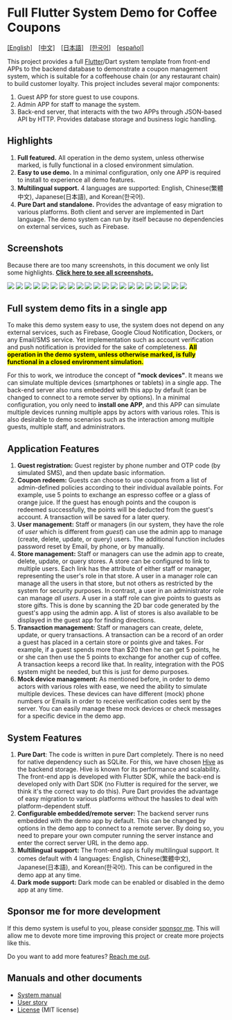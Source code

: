 # Full Flutter System Demo for Coffee Coupons
[[English]](README.md)&emsp;[[中文]](README_zh.md)&emsp;[[日本語]](README_ja.md)&emsp;[[한국어]](README_ko.md)&emsp;[[español]](README_es.md)

This project provides a full [Flutter](https://flutter.dev/)/Dart system template from front-end APPs to the backend database to demonstrate a coupon management system, which is suitable for a coffeehouse chain (or any restaurant chain) to build customer loyalty. This project includes several major components:

1. Guest APP for store guest to use coupons.
2. Admin APP for staff to manage the system.
3. Back-end server, that interacts with the two APPs through JSON-based API by HTTP. Provides database storage and business logic handling.

## Highlights
1. **Full featured.** All operation in the demo system, unless otherwise marked, is fully functional in a closed environment simulation.
2. **Easy to use demo.** In a minimal configuration, only one APP is required to install to experience all demo features.
3. **Multilingual support.** 4 languages are supported: English, Chinese(繁體中文), Japanese(日本語), and Korean(한국어).
4. **Pure Dart and standalone.** Provides the advantage of easy migration to various platforms. Both client and server are implemented in Dart language. The demo system can run by itself because no dependencies on external services, such as Firebase.

## Screenshots
Because there are too many screenshots, in this document we only list some highlights. [**Click here to see all screenshots.**](doc/all_screenshots.md)

![](https://lh3.googleusercontent.com/u/0/docs/ADP-6oHn_N6g_DFcC5k0ILv3zzC18srHjQ4kkBTCgYz_yGuwvG9f0vB9fwUARsVWJV7IgU_x18iyGNTD4IvebQYGIXKNdmnuu2R5R8gUBP581Mu0DcOz5qam3WB_655d4qkss4A2artMa1Cx-DAehzx0nzqzccmvRxTdAUcYs1NPpLfbB68BQ6oStXrz_vMfi60NT_pQjIGL8ewYDPwNmzboqbp-SXpaSTCc6TKLfxNYDBJq22IuLqEPyuVV3-vdRseBgNDU1QaWEm4W2Q6WN66SlS-zjjYBEZzrZrLcyM1WUSSUko0aRBUBbNYKHE5xZzWuksGMQn-Ui3peFdqFckUUB5zzmUWq76jQ5fjeeZsOAaVYte75jffeEltw0ZAkSzbvBnN_3RMT3FnctHVBmJn04zaq7_JxFDnXXceXCpEFrNfb_kvRXvk59XPqO4NNZgNQrE-8vpZAXJ047PAxJrwWWkqPKYuFyBSngnDxS47602V4EZcyt8P2B67gjpvnMpOD3B9eZMXsm7pmmbH8pb2NZHwTVY0tocL9uKCsb8nOjG1eoIGRy6Do2gWRkP46kmn81GdPy54WkhzRE5YGuKrXFoke79ggNQ8_teVp7DeG8PP-KQOg33rjVlT10p4aiXP2yxM-4JSrWQPDpwUN9-pzxRPKtLXWGhsD7C91d8LgAnxW5_kNUdcz25guszUVYH7MdF4gRbtekpE6TmHQqkM1GYV9p6LMd3-WtagPU-GMrrxW7mYULjs1FzLrMfX5eV1wc3aVQdcEZ6Ba27VjrZslzFb45rPizMdLa3mI7cfvQTnnFezSpktdUFq8f7iBIQH_4_-xnQGDNLUDsP4puvSBQn8jFdspn0dzTu9uAcwwuDWn90S-I5SbTeW5WjBber0SyTyCOO7lI9mo5p5yXUsoy6scUVo)
![](https://lh3.googleusercontent.com/u/0/docs/ADP-6oEaXOhslWBRpw4MuP3KuEVueMxIAdUiQAqHxsFVm7dcmxXsl5szMayK5AMDMVtH_PA1kCx3Ka9AhdAyjKYtsH9P84Y0nsV9eEgp432_E_mCMYoOTzwEhX95z44u683wklQN4uX2WVDWsxNkmoXGTqqLGr-UYPpKH9nANUiW7QOsw8D9Lv8cEe_IKeLPBi2g_JebnFHwz1xnlGR1BodmFJosW_7v5nVqvd05JGXwQk96522w2SpEaoFQhBA0_gKC-4ONVv86Q2SeS1vSYdJ8l7-y0a8nYLR4geeDQhi-QIL-By3ybxdVri9gh77Um8DJuW6Q0IebVTHYP5bDPfABYvnUhIlp4ZUwTxZEgCvHqkIEyDzViG-VBRfClcBOP3YJWz9N1bn-HmQzzZNLAJJu4fxPxDgR8YrxtOVztd2lx7X7YU180b7EX6xVkZJyrKkevc8d76TBq8JCVuGB3f22W28CzHEu0ZdFDR0SGuzHJUS3zJrijmf-FXJIyZ6e6R7KfrgZ615oUCo4V0PQEghoqoJBNWQfnlEEHqS9JsQJABFUkJRTE2JR78lX16f3cqAG4ATSJLIeflt9QYJ2o0ojxP35lazD0iAzK5n7TwUU658kom4R-9itXmHPJKbuPJdFrcDwWdcSKrINzRsWe1xw9HW32L8MBDOSRe1gJdc70Vx4NX1pwbD3oSHGP2fGpg_qD1k5ogC2YUroDOXhxADEdajtTBEIyaMysMAUb8tqtVCFjr-S7kZz9i3WM95KvcvS4okHIWVBtFf6ihjZQeo-8W0Uv07Jp6o0YdnTECJFy6ZdUFk68q9hpkTi2NjCiwFVHSMmas5JWjo5-69pKH1K184H8WniOCpvkkFtsEmpZ33Y5xWzHyV2lsF6TQiUNk5oow6C2MOlHXvbQc5wxKGdPV7y3ug)
![](https://lh3.googleusercontent.com/u/0/docs/ADP-6oFU2K93GWDzwPI2uzs4DGpYBLun-NnXbkqsv82WWIdOiAo2EEyQb15-2SVwgmaGhgQ54skgvhdoXFA_GS6TlBz5lt6kqS74hxZDduE3l-spi25T_oCmUsyCpDY2Fwnwid6pnklwzI0rytilFDxVpbbrr_4MseBABCvGHDjdIDPj1FxwyQEgFCNRve8KSgLO6XgevbNzQTb4bcC6WCQkITjbcfyIAcv6ki0v4Srtj0hxeAXPa-eDaYYBQeJADDxdQNRXH_h1BFKDdzcf8WafzUQid1bVzb8s5nW2JZwFlYqejjMnz2edW989oBT2YpED7mtKf41TIdf2q9bdLmS2isCxaG0cEr4veZTYWHZz8Q0v9dDFE9kqpjfbhAa1YU6sMhBGtS2a9ZSl-4wdBDv7JBSNW4LUVRi091PDbAF5aUYh0mlpbLQDqr3S9phQMAJz66REk5v7E-2Se2LBgidFwnpN7mMT8Dri0fMmeCVaf1sXYH2XOaE_6eZoknZo0OoZxFnIPTbTV4jPwxY3e4lt6R5q3F8wZJTGcZEHGo7AvORnjB5gCn15ktrDeclWHUvSgctl-JEGEa34f8N-sWxba-BHB3S_db-8zNFvZ8TwjbqgMRp0HOYyF7ownzRms6usqfEDVFge9OaX_HI46iN7NkErjcACLFAXrSsy3z5SPhFd5a1sJljFcPk2r_YHayslJy6l0zZh0Zog-ZIvNyj0Ukdf82Cp2mBni4PVXzKwhZd7A3_vgh-9spHapBYlqv752ZYttW4PZAlxHG0gsbCUBSVKdrcsi00noYiYrYTrKUqy8f0VgUPfksEeCLK5XzwD6CYPxJdpqHakRZkkVVuviU1I47zuyBfbSIYzoy3XzFJPT97qNgZPQRWffY4D9xCVO9TO068Qg0U1Mwt2jDvn6KUcBOw)
![](https://lh3.googleusercontent.com/u/0/docs/ADP-6oHbqsTJT5WO53U3RwmT4X8slNU1stJ3tVOmtJpVKMH0iPYhdyK308Xq_RczypZDO07QocLg5zWa34pG8Fs5O1_A3nxv9Xf_TdrO4akWdWFWh0r7A762DUAgkWADdWlLixRGmo_NTd26bgOOjlDFhFPVmjojt8hWKPq77EvGgmPUjc0JRJf8BKwK4oOcWPmJVUnjLbN9oa5-u0s_eR1i0tzgWwG45icsxIBdCRJoNO57TuS70_UhjAP_BlzOPqxkBeLLm74IgKysHyGOGz_RU7PUk49MobtEC6v4BuiE8k52b7vkSJtObA60BmZdXcZSrdqTF-RPL4VTwZmUA_4Iu-rVrmbQk9vl99iAfzQqJNI-shSQHJZNZ4e0IyQNHeTXmpaJU31MAOJcWQtr0CzIDFY5tBjuhEAp2jrF6wZQYogOq43ubJcoo11jZmlaa-Bs_ReqEZXeAR5tbIrJogQtSe2qhCDh9VPHHBGkSS6hQVBK7R2NGVAyvEN4WnOF6TN9XEgYXxraAP0CtO5CZHrz5KxHnTDqml3j5ZLDbf8lWzNS8idou2p6f9Vtvy-mAhZyUck-H-vxvBaF8qGwi5QQ9bbqi7RfkX3nCgRb6gTtpQF6gIv5M5S0spu4WTdR0O2FyJqah8l5YNbNOMeTaAijWjDrGfLNTlPO4wwCMDq5B-7PjgkZaspRxsfvmAX0BHwepCniuKyyRYlyxSMQNZH7AefijkROK2NCjU2raty2F_GhBud48eYZuCtosh5uzfnIijYN3TUUQnWCsq9CCpseAkOBthbP6rPl0-3gRCdm_sU2PdCNw3R5XU0DQdtSidAG8NrFR3feXOFwamvS7SRpCySkiLvE3r9YlT0T-G5Y32XB0Df8rU0XZ0tdqOpeuWwHoMjS3l3xmgn9Q0RzULg1BSmKKdk)
![](https://lh3.googleusercontent.com/u/0/docs/ADP-6oF_lZw3je1XGeghNn_jR9XmGzU5nl4q3sutzBFGZCfmyCCKJwXXx80M-gpK6SwVQ5hj88AvgF_TxM0IVMo3WVrCp06fiplm-OAuSe3GmLyTIoyzBaSyHORsLG6iVZGoCDuEARFSj9J0qCTdEuCOBox-K2Ee7fctibbpRFHWbtECQwASvPTxaxfaxesIHc0pmuiaA641skbXYc2fLfsYSQTRuOBUemqbUsTj8ZkVMhqskhNu1BvLmrluMseh6bRx4a-7tTN1w9SBDGxQBSPa3dR5U_46uVemOVg9oFMw21EuY_MrakaiU1NqL5TH-Z_d_yiIGOtlSf_bQhJCMUeoIIJSwgMIRsjO9MdYjZStSNf4xDGpcv3wIbev6OIf7rdzTrneEJ26dzcUJmgSuKPATO9AYWoueKpEvFSkvOMCC_AxxBCn-em-yia-PX8cJmeKdRDM8N3FwEbpBUqmTuG7e-Q0B_x8Gwdst7VjrJa18PcLdLbhUBGxteB5lukMuhUm7e2f9uNi4F2LiBePfJfo7gpnPX9NQdhvHibQ3K0RAPHhEbhDqug8PAe5G3rDc0kSW3Lvte4BKWCy9i6Chm84DuVt-Ku2nLZRFadjRdj7-3qTemt_LSuVhBwsXTQyMoC-5-_gRCYiO_GN0ABLWDHQy8CPHZ0otE9u0lncT-vLk_ngGrje8NHxb4x2jE_kyD7aqSv1kpNLcn48s4GiAOtLbW2XaTVtYH-LteeGdCzgQ9t9iHonAe40ZPBkkYsLP_2hQPgTzqth6MmcXnoaeLNjZ90w639sHeyDTAabnMDlzvDJrrEski8pYLpRDdCpf2mULGqJHgLvJiPKgD5B-5x4dpC7eStqVzyr0VMn1Cfagmo_HpdXUX1BuB4g89KreKxQH56st1RFr8_7zAyM8L6HYXUuTGE)
![](https://lh3.googleusercontent.com/u/0/docs/ADP-6oFO2kyXKY3ZSq-Etahp8GbTCE1bJHxG5qLVuG6okY12Hhn3KsL-8VPsMtNbTC7o8m7medFol_u0_AF4rojOr6eaZNAL9x2qIaVXemeog4a70RkIOjc0ReoJu-Uv1wuGRYa8XPYbKjDseiT5dnapS44R2N9fGKFnyi6eIbJ93EYqFUgGtO13h5qN8eYgdajRNzGmODSyuzQVPHl3ZnBaVrwJ7BJLbhdg79jAPv_a1yNYy2cYKKOzi_tIHrqVfgML8xaaNfFaMcRf3f0K9m38WftrpAUBe7yBnQ5hisVXWUySqS1fm2rO_K0KCOVEtNhDuo3C_WZvsKkjNn86xTN1Ulq-_g224zvbNtpGqHYkU0G5xY_r86FYCJ5sYY_IGA9UPikpYvwG0MKJHs9oqdboQlJ3Gk0zXDZh0mUDKqI5NaWlRvMTNcBSxQLOwRy9Lc239PMu1ZnSZA-pBvWy54KM-3wa4K_LAwEP8Xk9TcikxaGCH4ZsbzjPn398mGZLaNTVGUHhY34SjlBpE8_gq_TqJTCmHmuBExmzbUQR7eP1I9TLGZ_Mx1GMYhlkEDIWn1jyE5m5DpzycRoWL_-8pzcPzYIDtzyXYXGNmRvpKx89Rs1kiuxqXytEQscHkhCIgfnjwp4Vugj_9luHNUwG9uGNzlBp8obhBJEwHlrSzJGXSvmfEFBWcVit5xxJeAGZmGcp9RXHtbyQSOIdSup0yQLqABUXJ3kIJLW7Z1Z3jwrKDKm9RNjdd3vKQ3zdwRtz3Pc-NfW7B-hAwfVXcGAaR4tZyBpnTalfi6JQHetUpmWiRKM3y_pIz2eqgS91_h60N_MN9yxrOWop36SKd2GYUX87rzGmJ6F6ZseXNjlo-grDEa72DRFNMYhQ9kxxAtp9Xuj-5gzij2Xw_62yMyjFrOu-XA7p7I8)
![](https://lh3.googleusercontent.com/u/0/docs/ADP-6oHDB9dEXjJf9nrmOM_Vji-iThZ5EVCHombigDHlg0n-ayVfI72EbOtkcjIzzlefGniq2Szx1mqWb-6EoB911dBpoxlS4SkrMPdCPBvgMREByutMCzZB_2QMNbVBVzR_EnfFNZQuSy8VgTZETOlLmi7YNAkYd2qFjft9U8wC6gaxuNgmQwkSfgrAi8AVIImaAR9NkWsS8ZT3Sqtl_J2g3l_v45_SlJzwSuwIekBT_IPKMxLZkaTNmlLgH0Ou46ELUFaQzfFxzyQ8LxejZLSLQmReVecfVzCpdFi7uy1RN_fty4W4jY85wpZoXq898dloxQ1jGrTlz2xqi5qMFQontoYkd_7UCIQASfIyLRHQj8MPHRyIJOkxc-Fu94Uagv4yXDoXYnY4udrM4JahR5XoSlXbhK8QHyQMOdFZP3PUisC7GIa8E1er4zOENlqa1GrS2LrjyzUbJ8Po2_w7Eoel21nngKwbr0qcbhl1l60d0IebObr1-DMQEhJsQgrbFjmj6mR5ORdbFTb_73vb26uQQCiCS_lIhIwd-5v5aLTLRvr3Jm6idIfV8_y_to8irJ-PFxBkW6NLH7Yz9cIuf1BkAotH8AQ-_ypRRT0nWuehoBFyMY2oeJr3nQ7B0xpmKPRL7nNJ1KYiN0EWEoxrVdnkajuozdJsS2226sqIH4T1J8C0AaON10WBm4U5nojHMMjudonjjFewuyUn9qqzImd6EplZQA3-UCZfVq6AzSRn9g7tORmbE8EyBCycYH4Dqc6OzAaUou9slIUj6GQKp66stasLGOVbaSf56oyazWScgACSdY9NkojNdEafb1Uyy9iN9Aqk_5Zepg5U-WZ4nqz6_wFjfRlmbWAPJreS1SOk7H3aKXuNWeahgrC1SkOV49VDxSc0ZXu8ikhZZuXx_33Kw7pOjJE)
![](https://lh3.googleusercontent.com/u/0/docs/ADP-6oFImgCUTdEiCtdsPTqGKNdziHSM8nordKfBnH_MoNPnTwZnFvyIQoAZOCT3Xr7zgTD_mRyl95T4uPZosJ_evclvQzY5Sbm2xcXshbnEOdiZEusHTn27Oxea1aSPcmdE6VsTSV1uIgJWrNFRVj-MjbHvj-Z343BPTyRT2BL9EkNarWn-8PYfU7qyK8JC4owY1IsaWIVM50nIBULHMnE0hNJiNngl_a-Cwazo44YXwt2rAD9O6J3FqMqM1clFA1j1z4jQjlMJzGfuAfu5v8e5D-LZCfg7CnF4_BCr_D_89gfvHprwQOCbvpWnsPHdGwBq-Qxcje7iUfBZwy_3W4lRXjcUwu4j3bQfiI8drZfyruXoZnfgdKXZ1SV8QB0s3RbBZXtTm0tfX_P1KSa4OJmjKRuDectCkSWl_goGgzL0xIodsWztGI3Nfvl8aeNq49mvhzCegyOdNQET2JQ-muuc_6vNZm-4N-BKaEajgS89cfB_20zy5yJKjpCwhxNxTtJQvUMJvXxH4LwO6N26WxcrOKgtr2cE4whhsSlJnc_YXgNONsV3i9nNcqiYW54r6a-m2kIwB0Vy_N0B5WDVSLHx02tDLoAfebyhaYY2u9zNdss5K-rR5WHgWvm8mGZGF_ZcJNYrFGkokWrWE2uykFcUo68Ciec5aifrqH-GjO9Q1q-TBpeEMtREIKa-OPBKk84Ybrt9UT7-67uXAOmOVGN75Yrlu-C2EZd2iF-J7e3T44jLdcCvGrPVU2DJxcjVB-o0EnYLkgTcmDF9BoW639UFcNDU9PiC2I3RIlySTChK-DWBcBggvHLaWDgbY1L3yvHnEClkFJyfKxhPI8kfFe-xOpjvuNMCl6kwKzfqbxeBmjeZVpmfw0yRCuvQPFraYvLvafWrXoy3K7TaEFDf6FAPmL667UY)
![](https://lh3.googleusercontent.com/u/0/docs/ADP-6oGV0FTxPCCtOdSPqpjOyO9POuN-4CrUvaA3A21qMux4Zf_mlb9B0iFXP6wu6GXBIOYl56IqHfImQwNVsoP1RMn78fqABMWTeolHk-Mh84iTv-ejTR7lrFgVbdMaRmF_22GOmXRJcJoqvZLuqSswO-eNwRF_kGb1BIz7jUxrY7y9bi-qW3rIOAKENXW0XVxMDzi7k09vnJT21JO7oPISB4BTq5rpJQrqZyFzn3aR35L3bsBhR24pt3AaXVBRynPAE10RV9IY2VLmfeAUDwS32Zmb-hIpfNd4QM9SwOmm_0kDlxzMPtA5J-Kp6kg-oQmms6d83tQQ_5yOckONMEPO1_EQ6eMI_n-Hc912TubatPhvR_jDTepyLfdJFRrMR0r_4dPtIs2mEbCwU1eS_VrCWmGq0y_Fh5uVQZksG0c6L08w1WZdIF83gzkiMrEg5sZZp_GHujy6rSx0ppgkBxrbJO7O20qzbWtF66WAQaIgcqK2gnQAEzGWr4dDynVj1B9uOIJpe011h7mpLJFPibeKjt-r1Is9cjdls850ZFA5nscA7pjYclsVxmhShcZznLEE-Ox1mTaQ6rZHOTDEvN-nsr9CbVuvMhBRMAFb1UtgrwRDLHgp1NOJKO_NsdxTqg28uUODNP598EvKh0-tOtmhLutbXGIhDf5ESW82XON-kMCUYYY6wJGHocsFaR-FxEyIGkHIX_0B9-lh54CbWpe12ZzP48XvWqk2RCNCdGJTfjQF8qCr7RGwXiwuaB20vsaJCegxRQMzyQDtENCVg6yC48md-06U70A45UbAi09F7itTaVSxNmEaYqeonDoMzMJ2FtleMLN87IcjZbQ1vlB6wM3suTKxXeoO4zhkeawz0fns0kuigo0m3OCcrRp1Iqfp_J3qHl0t8adMnW7Q_7FwkG5RwFw)
![](https://lh3.googleusercontent.com/u/0/docs/ADP-6oEgez7xSVyPRfKhuZmD53ksrTo1G9gcHmX0MJuvP8jf-7ZR-9HrjmDlBE3HXuobw5zl2TvpwfBgKgo1SfBinRf8mdkaHsrcB2whc5mJhv_WaOPe-QwPZ0NOWPEWuoA1qKsdDnlKlQDbMAQYRY2yH5m_r9HCHu0DQFMSqKP_Pt5LBvF2a0Tin83B1ZE_R0O-XcUFbz_DQ6S6AEYnPzClxY1Ct6XJs8AN_s7WZ3rMwdZaj7ZE465dIWOxBv4IXNFqX3MixBon8A7oF8eizS11YK_Zbxz6fih1iYSgMJpK5D1IfB_8mYyG1jLvqAfjR5QO6_Y8sMCMhKTN7MmJHtte247WtZkPv8dekanKNwFlxmpylmW_pLy8zfgzbpgGeZr1QgaShZvUhTp0vFhWt48CoLH5vrrwo3hzuR9UNvmWE00drxEnVWz4lc9758ub_6oqefeqipUENf4dSskNEXpxERZ_PmTU9eSLGYp9oxN3vQOjN0rqEasP8Xm4_1d8UyhJzmv3lfdt8yD1UZcmWsIZ_59Cp0v6n9JQNEkANzRCbOIadbjNRXNasgg2MPB3tX8e8chNqQxnNVgRHE96EHUPWjnmavyejo0m6fdjfHSKxqwepaeMojokgL119slFnFkTiSXhVsVaXOiqTiLxBOFgwy7Bfgm_d8X08ju6XNhKEv3Evm0t57CX-T7PMJkEFHvnVeH7nsKdhRFG07qcXYdEeXD5v_tH1pYq3ofAcdbWNvSt8-9kzEpUmpKe6_CffM0Q-uaflszxtnCkCwqC9h3qxjJKrC8d9Wgm0rPKRsUTK1xbLTB22LR796Hzd4uzh9E72A1-QWZXdhsojtbus5PhtJEQuNvC-ZAnCGwwbRRpwlZittoatew-KCrncnWoQp2f8I8MBgUt0udWEFycP9nZjkcad4g)
![](https://lh3.googleusercontent.com/u/0/docs/ADP-6oGpErF7AcAduD_zzD3SjbaZQpLj3yDHu3MwERrIeGcLIsjyKzBd5IVVbTeqPOWv3PDnR6DXh7qsILnI2LdSl9Iz8hJB9qIAG0z3G3urSyvOxTShiCaKTQR2dgMO4OfDsxOQ0hB0l8Bor-O0Hxq1Y8oxEnOeHTb9JYDsStrIbjk10QL-zZbtA7SSr_Z24xpH5PbIlmJhj7BMqUSA-ITH_RMn_n24eeiJxxfgeWIe3rFSjtIJiOAhlGfbrccoi075QtyCO3CgbNiW2L8yy8MGRyi-MfmRcqLNJhf3pY-fiSPu0eB0f5TYZUKi7h79G05UICtmlW8IU1e2bzEb53YouXpd1P3uokBknm1s4RbbziLQJQYph7Ne5SQvHYBrdvYnX9e3nCIFgVV9ADoJqbLykkar2qAIiIsLQ0fVytaYj0mR0mmUpRH1CbFA46NHXmSUrKBzv3vrkDoGzVwRz7bO_JblcxfwEwgtxRo5VAaE5E5Ygp0rTR4GuTUYjtxML-G-I90yTHUUrbFURCinBCrXnlrUPL0umDdmkxLjPohJf31M-xRPspzTlOs9QWrby2fjMwGT-0rDXuWzmDI50CvZcxS2VdqdsbYZaj-jb9WblsLXZ8nKR5BGlNQB03lhwHx6g4NrfAJQItfGCjXQML2pIOoPGmfh8qjoeJRt0mezmjnceNjSAp_uznBfv32cJS4UgFrriKgl7oJ8dcSNNUYfSFHJBqUbfZtX-fqcpKFEw7EJJukSsC08ezhRwTxtWBFYzmJQIGrg2RVZaPj0wPRePF6EEw4oj06pAAuNBgnv81LLoQ9BpnawInj8uSWNh0_eItVpOpTSrFWa3WHRyn0dTxW6LTlnjQck_Edw9vvRW-9S3mu7S60liEpMisFCNZI6Hl5KOFk3EOTMqkQNh-6FgedLsec)
![](https://lh3.googleusercontent.com/u/0/docs/ADP-6oGGjATPOsy8YZVjG6pMoim93-Fy-cUyG_qHys4pCxJToihTyh6MU81fD-E9SAffekWniQKmyvERUVCEbFDIClZhnroV_9J2WPcnRFcoq3E9GegRYh7ipoAIFVqDx1MPQiuUM1TsLCJIaz8kHMtXpvy-bTKU5ZItnWxwnWWiRG9HDcoYWoF2qT_fHzs2pVP7bxaw91xQ9AuzaR7P-Gf9elP2pP9GWBcm75ADgHoWCN17flXwl7bI3jGCUXeiSLm3norGsK8icTjuiTrZLT8Wnrg8qKHZMG7pq2wuRZEmCZ1lWSrlU9JcuZyI_U9w0oYtUWxsHXY8vz5QzaKeukiEY4eS_BXyNg58yVanpMNnlxKmNJG8LcEDl-VXLxtP-wFJW51kNLNwInXqKzIZqbA7nNXn7zop6eLtB2FNJLsOJ4rkxvZ-DHHLFsHgd3rmvqZ5AhtLmEiE8aWq7t-PkF7NtpDbJ6ZID-yTQ-gVr0PBclEokAn3M9EB_R1B9TKDR-E49rnsJP0-Rzi4SkEZx1HTgvegfnWyReQfLoveVc8flfikxnF-LnutkBxcct4w8ijto2Gd_qfG6WroSF81ooimZUokAVepCGoOFaUxw3Ua4aT126TBSgEIh3V9FCkK8fN558lrTlHBrUlwVTTYUnHnc5g4e90Ht3RLJ87wIAed30MwLgOzjT5K3sd3NnBa_BBaOirCu0teNmnmcMLaeLJ8zAOrHP5TP6ia6unTwu1TlrijTrva4iVpsS0JW9gZt6Mei6Hzl288nSO47qg7w4F0q-jrxdWb08OkTFtK512ev-we56-CmfU-Ntu0F9CD6_3clQBLRP8Atdj7mvu_jc5b_Hz8o2K72_3n4hy5lOkKbIiPBV0b-Yf2SxZz7cYzC1vsMK8d7HCDlJDwyBRiDQE1cOPlNzM)
![](https://lh3.googleusercontent.com/u/0/docs/ADP-6oF6nBo54iaE4dPufz6qNkwq1akdi08GtZ8iPXtNYJKoPa9tk3S6P8gS3KX7FbmA-xkNslLrLjpHY58lKKvkcxialn8CUaUWPKjrv-TWcXvuq1TsulKqVPVzSUY71bBOeoFw3Kp20MMA5nE1jxfN7QN4Blm04LUjl7Nmb5p53sc-iKhop6zGrj3woP-SMqSLd-gU4RwwtRXQ5F3SpAecq2_qLLnZYzmaP8mjdJoKxgwqE3sxZqRWLwvN_ZaTEvIUbQPw26JH2gV0X1VuZX4UZrUSQcA9H-t5Qxyv6DDbt1BdQUyvXbb9yPE9Alu3FCPJ4V-mu9cObpBkmvKyaYwCm4Basrxh_iVbi9zEky4gxpDr2PYBJlP_j2qhC8LEYwgnDBwY6Xk8s77YBxfxfixJGQj2N_S-LhRFFicGuqoWpd42sReypTufLbWHOQ5fXTGvuieMV1dmlaU3WQZNBeCqOlW4hO8y4DNjo0_GE7DS36UQucBFqI8wk_9WKXi4Ibky-Wkg8F3NLNc-QSbMdCb3TqQxly3vwA8FcvOyHs-lHs9og5MCZJ6SYj2mm8WRsO4RU9voJ-mOWYQwGZx3e7mkLypvanfU6Glx7sztq8xSy-F3fnvGuMQqXbzC-l3DPSiXti1NZbjHi_uJatrqzY7iFvFmou8ywmZzIPSAuqHlxzVdkCgyXxSovRwJp5npLzS9T4g9gua9_WcMK62aCTeH_d0eaYYJNfo3CtqMIQi99pQR56zw5VDd6H9iawEA-n8ig4pgDm8vljIIG26O3tJ4_U_FIHAXy01p2w3Ib0MWXPsljOxtr43mM5L32kWAdcDyoldyofQatvtE_HIjraBtCFX1ttywb0THU0q5GgydTTWMvqkud_cKQg4EsL1XWewG999bdwX6wSKknDPAahKJryzI-g8)
![](https://lh3.googleusercontent.com/u/0/docs/ADP-6oECIoVbXa5jBGUX6l_yLX7rWIaK9riSB2Y43_Z3IWsZav1PxuKq9I6Fe8g-vvUrza0wBZkLr3WBOAj3L46T4ffClagzbDC0VqxCMwzpG3c4ELukitaS4akNZY8FcuDtwsR3LQtbJ9ZK7O5nhyS7oWsYftN3PB24T05orcwC-ZcaM_pq3O-YLuF-8Yuw_iMNTBdR5Wd0N-lZZRI2r6iDp-JMCCp9eqOiyIYAyU-zj4hBqa60TlFI4O3lIwQVIn8Fro0wayQrO5LGvjmWYze7bRCqSgqxL8xxb1EpseiTgLxjDwnK1jxUWHTNx4rRRpvwiWS8OFwFFUP9ha8aRa_isPP2An0e9v90_yQW70F1y2ptTaQxq_w3Zi-YDFO6sScNVgwOIEDRRqjelkA7udvdzh_xCMcrsoDvz3m78Ea07ukPwQM10n3AIu7V-BrbO_VvRNDSNL1zbXcAwGkBGSSq6X7owb4zqjUY8TApXCKo55jXhfSaAI0KwupzUeNyTWxUo2VVwrn2YzKxMN0GHOFIEGjeQAnwz4KI24bIXQO2ZjBApPhbaVE8Ss4EI8PfdHMbIbgzjAhWFnTRJ4gVtlcB0B71ywzx0WYWPxuwCTaETq9O40JRsNkWEFGPUDCzCj6li6jtynW0-5TJfEDDebl_7gHwMwJYro4G1SDfC38O7d_MeCGl-KPrLsrnZwokKbNhmyUgiR1lBdljEDlhYLUvjvHZiFAUGShD-l4Dlj0-u-Wu6gICkxqI12L7GFu7C130wiTHc8b5cJ24TGQIYQK6KAaRP_mdRW1ETmj3WD7pkjHbcoQjTSyAawpOl3WrjwFOOAKJip7dAb2hpXGHBlBNglP2srFHJHbi1E8ilTpz1Ru8FPyk44hRy_K2u8uvITAl_7AG2Oi0WiAnaN3qLYEFZdF88FQ)
![](https://lh3.googleusercontent.com/u/0/docs/ADP-6oF-213GZX_12Y1Ld-TL1LomA225q45oGL3SLQ2dCGBl-ou513Efv9ASmeQZhtU4U0MwxzqnoieXdjOAxbc3JwAV7LJ3M3maaInJnMw5gAI022Qqz3X2RbycAzYvVEyV_nkUhlXtySDuIt_a3iqTMBN7yq5zaOHjF7f0r45vPSzcEPR5sfzXDiiylqA9MSnmtwn1ZhmMKybdRsnjd2yb9xvAtumvsRtVeRLXDH4eohZVcM4G3JKzW1Oot3KjohtkAsHgdOz0u1FzE2gvqv4DmUjv1J1hU9cTqyMJCvehMgzuGvXdR9VSNS5mTlD6A3EsVWs7BVXmXtSZzK1xGUo_CSTbjCdezJHrDUQILtPmc0Bf68AR5YdLYd7hHUyyKsJ_ScVK0cI5eGVz8X2Lb64RfWK2FjgQlvfjuFYW6D63GR__NKRgcWBPwk87LO7yUoDcj_IZeN7NVI2xvOCAYNITpBIHANCiQstpckcYgC8J8KZnznpZhXVG6Fqk0tRBXmMl6MLTn60sICyGk9-afU2QchfB8zfy_Ov0v4nOcgB_5eD-0M03QgSs4Rm868Sf9db3MF6C5PsPjuCiwQnVMjPQWUbDAZnWXtGr7jTER5JV5AnA8VAgM4ldr2KLSd3OU2g5FxL0zMmPicWvbI4Em9sJUxiR0jQ_KBB09n8RWj0nbhUm-SrGL240Rp-aiJ2hrxy_rqbxXtAPxuLbI2fMJotSUiQFJvs9v_e6nilqmqU8fcOsvUec_QZ9t-sJWOOtNAY5EsfxEkbZBnW46uEXI3l0xX6VctRXSfR0ElojVhJW3-mSrBmK4W8F02IOQD6zbeXbNFyzg8oilwmImW6jnIoz4-NhnXCUHU1idt3sI2Y-U-RBoRoWLcnd_tnEjlpba6bRwbFIwD0M3Vj6WNFMgWJSx70WtyM)
![](https://lh3.googleusercontent.com/u/0/docs/ADP-6oGX_Ew76_sYOs3948eZ3rGO6jsTxPUfNRAB_2G7NsYtp8Ij1tF6nkKiH_ol00nbjb0vp5o7UjjMuEDPKVpAXT0rL2QbW_j5vxqkhyvTzdYwlZatjBfNLJzjJUI-4Bdfyiaws6JTStAu3HI50yLvd-tHyjCKxhuI_3XlYXHh2xBrLeiYqhzuaQPS6HlH7RYDJA2sVn6ZhmC-RJguFLCiifMQ84aqLCYv2t9lqGUBE4XiRc03zcewVF_DehUUXxdLVYomNNjg6rQsPFTUwEdAh1pg31HAQ7dY-hYHM7b5PP8WYF3NFGTqPRTFvXWvW2JGyhJAY4ITeqWQzxA8iS71sgXZ6ibuHnpHqDMaCnzQX6_tQZsisaNlnUOfakgZYAEiTUZ0LXoDB5pCHpL995cSRvgqlWyTSFppG4Q0k_uRukirDriI95Fc7u2n74ZT4tdT_qALNvwW_M7Y6aH-nbFSkBqTMMcMWmIB4x6xXP7dnvV1VYR9sRJ4Kq8zYK-D1WYIPRxUqhGrT0wmpv-09L066EHTLLnVYBsl5qRNrJbhSzdW7EzZiHtKPby4cY_qVoN5Kk6XHZWhvJdmQmB97mc1cWjFSDfTfnQpqprHsm-MYGSVQ1T8KQ-_bDjoTcx_027phSqIPxKLLCoWMAm_g4JF62yRG8UQuwUQKSbrQMi1Q6pPcajyuXPDy-iNSzfH_KrgSjCTYTQLYjcHsL6HZHHxl5WHKZEweAA2R0qb31NDhzm6x6SEG6IVKKfxEl7_vd7eELEEY9EF-W2PlCnT-vroRkjP2io02fePzxPcO3ZAcrTuuvzHwadhNEbKEQECQqQt8_84mophxCr8zKbVAVK_DulDpM8slAAfXCa3IMN93r8fy_7bFef9-j9aIBks8RIgZ1Akdcqpd3CQoKRv1NMv91ZzJ3U)
![](https://lh3.googleusercontent.com/u/0/docs/ADP-6oEywfdXAQqdYj7LSPK1Q4m86QNkOFM8a7ge6JkyQIsEtTRcj-usshPENlkOnW2LUGMzIeArZM0QmqFuVCCVn_fpmiGwWqZuQKMYj602_gD5v247CCTmtzJ_XA0qaY9589pGBtqVmJfP1DTKGMjyHOpii0U37aQ0YIxfomv5yNk44fHh1MuJy0467Uutnz3sjYjxaELav6WMW15yFm87H446LXV_YNPxFBaMwwLuNJsdsSI44MslD7WDSQQUUiEQSz801Zgqv5VziDeqnTkaHqLXqxOCx5K5wh68u8yngXSm64YrGeEXpsjjJQ9uLHRI3V7yEmNaTS05gml9CG315aYstYBVtcn1mSRnX5qUt7iB3QmA-qT8dTF21Hxdj1K-fj7FcsVmWeLT7jQBOqoAHcaT9w0OkiSmKhrcuNM7bNKdwNS8duA5aUMtGzG_dKcfVEk-7t08xQWMMObFO1TGk6A6OxQTx3WXVD3lcjoQSlMTQK-vx1yyhcMtB8m5iqPjyMgu5P_q4HUx_XmJ1WYZ_xrvJkkHhfbUjqtlrxsBWwci-TvkO5EmRzCc73mnUXnUVpG9cpx6OBVPjOQPAmkDoUReQjnxAQgUptlG5Q0RY5hJ8qagbbJg4ahSTbo9W9Yy9eljBfTSjSbOruywOlCifIzBs_RpFIm4mK7jZxNyGhxB_SKvB6AXWvb5Wc_XuT58LZbsRd6haTdIstcGTIjQ-rzGy8bMYH4QGlDfAaP2JHu_Ljegb1CICg3EB5YwYNUMVrhoFZgAKCRgNNlAQRIGz0c7-6lwif6fV_z9bkyr6wfUaPe5L8Qpnvsm1Nc04QCtVO2VUz08H0ot4YrQnTOwhJmj3RQe_t3K5PIaFRmhJkcyLpFHa28rnKff88eIJ0MBz89QFSU9UctQFNGskkeQfezCUz0)
![](https://lh3.googleusercontent.com/u/0/docs/ADP-6oE9HwlKfBKb_iHdiwz6pqBHgIhJW-oQ6-1tXrnmDbP2CjECFhNoL3g3WhkpmiEjI8h3kQofGYxeDrizSpujXSpHgY25GG-xGkIwKeREU4e_I8z6q9CGdbviDlTFQYnMF8jI3X-kDktsFt4J5WBdUS5LfXFb5ntbFi0pwB_bYlSKDkplPVv1SsEZ_f01bHcibW5bbeiS4UBNAG1hM5fBLGCv7_cK-027TbjFRQaVYGx6ZM8oBGurVRZv5HT6cw1k62Ptx7n_Knfel3_5b_3i4aneiEaczu1U15o9XpPQLEzFZUlMTRz3v6QCo7G-gLjpdR_rtnWN73Nz2AWvm54vKDZNOFwPIcdLmIA-I8l9rs01DTG2_xw_7damsbCu6VQvzPO0jYUxQHzjzShLJSuNS0PVtLklka8CFbAFMjSgAOpfnnqwPqdK3TxOekgDrzvRrOhyZmzlHfzPmDDrIksVAyvxiVq5CFD1oxPZsEhb9m5Osg6uJlQ1eRCtstsdgLEmS8UIkb8Qn_E1b5A_Oivm0HomqWTw_aj-J2kC6u2E2xwESxecyUxi84JMDBHc_tqeC3wtt801hWb2uBdpdNbktcFUYG_Zx8EWneANiEIM22U4fSDAyen2yShA52MQfA_HdwRajzrSVinP-Ioy4mneqjI0ZPbCXPPmkrfU5W8daOxeba30E0TqrUtsn9r6z-V-2Fsqpm_KE9XNU87_YZ6aPpvDjkvZWG1pUP3N3Q653o92iaBtV4OW8DYg6nKj8YD2AeOq4IZW09i7X1KKn9Rml6X75DgWrjGPMN-2ITYtMQAY1xJbfeic8xEUxVs2ot_6_FD4iV7bJ8_J8SzL-m7fGvjmj4sWFosLTazXs6NXPSFZH0T81d-JMNp8xYAtEbAUO7etdgQm-lcRykK8_CtCBotV-1w)
![](https://lh3.googleusercontent.com/u/0/docs/ADP-6oGtrUgDSG3XhSiswejw9tHRVzdWffFPWIAMDmla1ONex74dEwp1-CTCZQBXxW7k9aHP83RyOhMepkglgcYtHm6fsmTnzgMweJ6NntRRBsfunrSE-W0WlQRtWpWOh-VgKLwu1ITIefYjNeUJV8EpCXSzVAJ7m5d17h1wB0wavtQilFHJFeP9_8ivQBhllmcw_Sxen3FLvN7EHCIQ90Oqx4YRbw17ILDWIWGw2sK850xSpVG2b6cs2QnYBLB0rSrT_V1KncamctNrxiy144pjFP_E2KYV7p8SGQWHbFs2NqpaVd3jnSdPgEq7BfA9C0wrbGJt2QFlnWQx_UGLRSis2v92mvhEDnx7XkXwYDTR4zgqgaqb6LVj3JtIV4xTeZSm_5fB2wEK1V7JBfl6UlwVUZdwcqTY46m_tRdKybp9GbeZRETDpT66zR9m3m7BXfU9RWSQwciCHSOfFc9C-f3qqUnG0YSUvzYx3NCk1DhyT5XCDqlnF2sKTWdrM9DDCt-xzZ1Mdf-gpKZidEBYeyt1NUWtYr-YDm_OzVJ98hx_ekyuLtOUliWxoFLy80JTSvRoAVxzc_Zm_gygRUE0gL_vkth2VLfPvw4kbVaQN9Sp9rdGTu62-YW2ZX1wiUe5mF0_li-t1rBGhlz2alOAf3Q3SFmTGc8ZtfmeFu2wH4Qit2OKVkocUelug1VVt3I4vGqb1tJQcQSNKd-Iq851KlBpAbgmCq42iKCFYVwA5AS-EMPGfPI5FIgkuceXO1RXsfJ4uoaI9OSn-ChU4XWPFvfPKxaNCt5pvIO0F7iJOclWRowrcBKaeevIitjHJfgKk-ZNp4nPT1gksR_XIaZR82zXjPM75PncQdSRG79aOdXLo0MLDb13T378FTjLTZm8rtdYVSGuoJqkKJ6FRQ8HSFPSq-0jPxs)
![](https://lh3.googleusercontent.com/u/0/docs/ADP-6oFnogXmTiVIF0CkPxLfuwbw08eQ03zRhTgQEAxzXKlv5uNeZSOp716QhVHrTGf4BuSGWcDIgVU6u3k1Zs-Xwr_l2yxXRGLXRH5Xz_64-QxmnSD0hZHZNVTRdREoEpIpnUBGnR6k89jeAsnu5FEGZqx82tm-y1cWwj3mbQVo4p-ojk1nQ4Sas9pzrSdlVavzt5ofPk_pGUwafbUAe0RUSsRfLS8ZEY-NRd0ONKKGITtM5I51Tq0JiRfxjtTGTxqwcPBhGMxW--S8nOgHyxmyseTckozeq7N-I6VOBq6xNvI6oj67x43MaQFEpEhnHGQBMOCSFFQzy6w631twW2YIK_PMwffpq2ZbgiffwrX6ehwkoDC0gcaSobDjs-z2F_uB3evVzHlbAmGMUli2rYxOSKZVMQ0RvfeiLfDuaaYfl9ZR4Ka0nvlgj4v_lcf-sVLCgUf37leghPv9sR5Z0RnIkcxgANCpLxI_dij2QyxD-i1wQknRbzT4KU_1HzG5yDUhGOPxlMS4CGhz0kj6TqX8kSPXmjp_gTDAYwn7qq02ZmpWRlVJaTXjUU0HRnj7lBNMlq8sWJCRqzMlpuFDm8VsyrQz8rVIr0KlMBEOLqBHaGMdGe-5U0R2pzK-rwmiNXQrlezFITGna6V2O-0btlmDqJb3Gt7FLQ4MITLG9YWd-qkhN00EPiO-UdT8zxdHPnBHUqWGegPXvS5dLBsrRsKZSQrq2XJ51fbhSm5Q0FpmWWHWC1boKbz_VAsTjZu2i2dJrcLmZieHKUCS55p0a3y46TufUZrW-f0JcTWpDF7lXHHUANm6v6h6LfFKDl22zBFjn91I91JOC3hJugBKYJGCCmeFwh1meI2-7gLWzu0LkKTNZBKQNCJk3ZtgN7FbLc4ikTF1E-dareQmBCVYCYUA12gJZaQ)
![](https://lh3.googleusercontent.com/u/0/docs/ADP-6oEbdnW1jLf3TfFGuxOQOZRgodKmU49onvyVGKBPwwyD8eWl_S6ZI_egBYevuiYo_ZzOjmqdm5hoMfgWSF5bCuxEZOet1nNMNfUYXDb-ackntv1vlSah_yKmotaHN1CV2R90ETOOr61cT_KwBue0SiKZbV0A1cscBaGyOItkM-1Fxoguq2aABjiGLn4gSKGkw69TqalebL5SOn6crtXk7z-SlS6bWDpqj6wWRug_0Zopfx9ITdkRRXwJSd5uDhPjebyWFkBHgjUyItfGpIsZqTuYW4jnWEtbYyCdG_f521cPfZRYCZAm8_Gl5bCIF91h2e5Qb6amAfotZ9FPfgBIqrAxz53ZAfqpAXL7CrJrNQKbu7haXfuJSP4z5j3YXDAzeZTkdE6fukIs1OD_lv0SACH1SQ3x2WjhOTn3eau8-WhlyYIB61Pj9exEXYc_6EUfWXxcKklnwYpZ2E8lM6uaatbxEq7DwQ6czNeacQhqTjnjEIYKrWH-1YwDkXzFIIIpUAp-IvogQRpYPJ9NgR-VaLaBewkdIFCs7YjNgF5lJTWibEw0vwgNiCdvesLCf7gSwb_fVA4Vg5MV3pLQiaPS7b5w0BupnZQaJXHYHIrr2NSnPJPq4G3dBFsEXSkaIhWErWeFfIgfsfV69HUG6fHxwphOZT2TBVHTOg2hMPuReHFt-qsW9EklPuyZY4qlO4TmG-yaFKknk_BsDzMTQaU6cOTFTEjwvVgVRzhqkXNz1RHGARYd0KIOagifIdgAkluuV9pwvKI2Iu8-A004BBXE-_0Ne6QBB32HYLEeFiGpsDFdS8VDEatpYS93in1J57XxrjqGucKOokZP3jIsS7xMzSXIT8tnsxYyjvRd25PX4012Il8hbM1GErGW_nZh8sRQfk6ghdbj2rtVAK7dvSpt9S_879U)

## Full system demo fits in a single app 
To make this demo system easy to use, the system does not depend on any external services, such as Firebase, Google Cloud Notification, Dockers, or any Email/SMS service. Yet implementation such as account verification and push notification is provided for the sake of completeness. <mark>**All operation in the demo system, unless otherwise marked, is fully functional in a closed environment simulation.**</mark>

For this to work, we introduce the concept of **"mock devices"**. It means we can simulate multiple devices (smartphones or tablets) in a single app. The back-end server also runs embedded with this app by default (can be changed to connect to a remote server by options). In a minimal configuration, you only need to **install one APP**, and this APP can simulate multiple devices running multiple apps by actors with various roles. This is also desirable to demo scenarios such as the interaction among multiple guests, multiple staff, and administrators.

## Application Features
1. **Guest registration:** Guest register by phone number and OTP code (by simulated SMS), and then update basic information.
2. **Coupon redeem:** Guests can choose to use coupons from a list of admin-defined policies according to their individual available points. For example, use 5 points to exchange an espresso coffee or a glass of orange juice. If the guest has enough points and the coupon is redeemed successfully, the points will be deducted from the guest's account. A transaction will be saved for a later query.
3. **User management:** Staff or managers (in our system, they have the role of _user_ which is different from _guest_) can use the admin app to manage (create, delete, update, or query) users. The additional function includes password reset by Email, by phone, or by manually.
4. **Store management:** Staff or managers can use the admin app to create, delete, update, or query stores. A store can be configured to link to multiple users. Each link has the attribute of either staff or manager, representing the user's role in that store. A user in a manager role can manage all the users in that store, but not others as restricted by the system for security purposes. In contrast, a user in an administrator role can manage _all users_. A user in a staff role can give points to guests as store gifts. This is done by scanning the 2D bar code generated by the guest's app using the admin app. A list of stores is also available to be displayed in the guest app for finding directions.
5. **Transaction management:** Staff or managers can create, delete, update, or query transactions. A transaction can be a record of an order a guest has placed in a certain store or points give and takes. For example, if a guest spends more than $20 then he can get 5 points, he or she can then use the 5 points to exchange for another cup of coffee.  A transaction keeps a record like that. In reality, integration with the POS system might be needed, but this is just for demo purposes.
6. **Mock device management:** As mentioned before, in order to demo actors with various roles with ease, we need the ability to simulate multiple devices. These devices can have different (mock) phone numbers or Emails in order to receive verification codes sent by the server. You can easily manage these mock devices or check messages for a specific device in the demo app.

## System Features
1. **Pure Dart**: The code is written in pure Dart completely. There is no need for native dependency such as SQLite. For this, we have chosen [Hive](https://github.com/hivedb/hive) as the backend storage. Hive is known for its performance and scalability. The front-end app is developed with Flutter SDK, while the back-end is developed only with Dart SDK (no Flutter is required for the server, we think it's the correct way to do this). Pure Dart provides the advantage of easy migration to various platforms without the hassles to deal with platform-dependent stuff.
2. **Configurable embedded/remote server:** The backend server runs embedded with the demo app by default. This can be changed by options in the demo app to connect to a remote server. By doing so, you need to prepare your own computer running the server instance and enter the correct server URL in the demo app.
3. **Multilingual support:** The front-end app is fully multilingual support. It comes default with 4 languages: English, Chinese(繁體中文), Japanese(日本語), and Korean(한국어). This can be configured in the demo app at any time.
4. **Dark mode support:** Dark mode can be enabled or disabled in the demo app at any time.

## Sponsor me for more development
If this demo system is useful to you, please consider [sponsor me](https://fundrazr.com/flutter_full_demo). This will allow me to devote more time improving this project or create more projects like this.

Do you want to add more features? [Reach me out](https://github.com/cybercying).

## Manuals and other documents
* [System manual](doc/system_manual.md)
* [User story](assets/markdown/userStory.md)
* [License](LICENSE) (MIT license)